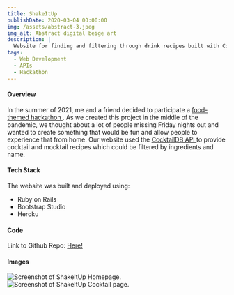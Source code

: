 ```yaml
---
title: ShakeItUp
publishDate: 2020-03-04 00:00:00
img: /assets/abstract-3.jpeg
img_alt: Abstract digital beige art
description: |
  Website for finding and filtering through drink recipes built with CocktailDB API.
tags:
  - Web Development
  - APIs
  - Hackathon
---
```


#### Overview

In the summer of 2021, me and a friend decided to participate a <a href="https://devpost.com/software/bon-hacketit-project"> food-themed hackathon </a>. As we created this project in the middle of the pandemic, we thought about a lot of people missing Friday nights out and wanted to create something that would be fun and allow people to experience that from home. Our website used the <a href="https://www.thecocktaildb.com/api.php"> CocktailDB API </a> to provide cocktail and mocktail recipes which could be filtered by ingredients and name. 

#### Tech Stack
The website was built and deployed using:
- Ruby on Rails
- Bootstrap Studio 
- Heroku

#### Code
Link to Github Repo: <a href="https://github.com/marty-m/shake-it-up">Here!</a>

#### Images
<img src="/assets/shakeitup-homepage.png" alt="Screenshot of ShakeItUp Homepage.">
<img src="/assets/shakeitup-cocktail.png" alt="Screenshot of ShakeItUp Cocktail page.">